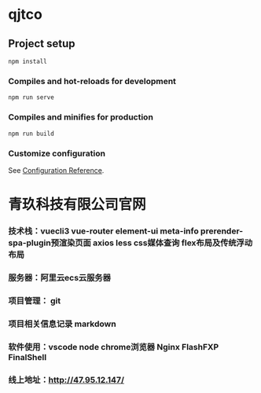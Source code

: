 # qjtco

## Project setup
```
npm install
```

### Compiles and hot-reloads for development
```
npm run serve
```

### Compiles and minifies for production
```
npm run build
```

### Customize configuration
See [Configuration Reference](https://cli.vuejs.org/config/).



# 青玖科技有限公司官网
### 技术栈：vuecli3 vue-router element-ui meta-info prerender-spa-plugin预渲染页面 axios less css媒体查询 flex布局及传统浮动布局
### 服务器：阿里云ecs云服务器
### 项目管理： git
### 项目相关信息记录 markdown
### 软件使用：vscode node chrome浏览器 Nginx FlashFXP FinalShell
### 线上地址：http://47.95.12.147/
